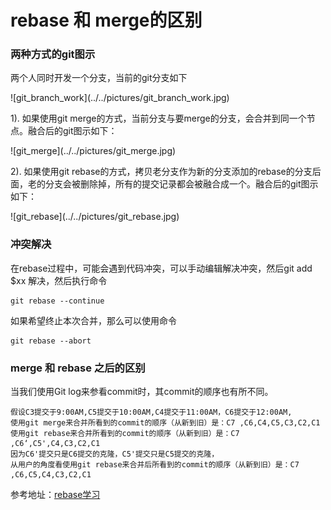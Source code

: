 # rebase 和 merge的区别

### 两种方式的git图示
两个人同时开发一个分支，当前的git分支如下
<div align=left>
![git_branch_work](../../pictures/git_branch_work.jpg)

</div>

1). 如果使用git merge的方式，当前分支与要merge的分支，会合并到同一个节点。融合后的git图示如下：
<div align=left>
![git_merge](../../pictures/git_merge.jpg)

</div>

2). 如果使用git rebase的方式，拷贝老分支作为新的分支添加的rebase的分支后面，老的分支会被删除掉，所有的提交记录都会被融合成一个。融合后的git图示如下：
<div align=left>
![git_rebase](../../pictures/git_rebase.jpg)
</div>


### 冲突解决
在rebase过程中，可能会遇到代码冲突，可以手动编辑解决冲突，然后git add \$xx 解决，然后执行命令
```
git rebase --continue
```
如果希望终止本次合并，那么可以使用命令
```
git rebase --abort
```

### merge 和 rebase 之后的区别
当我们使用Git log来参看commit时，其commit的顺序也有所不同。
```
假设C3提交于9:00AM,C5提交于10:00AM,C4提交于11:00AM，C6提交于12:00AM,
使用git merge来合并所看到的commit的顺序（从新到旧）是：C7 ,C6,C4,C5,C3,C2,C1
使用git rebase来合并所看到的commit的顺序（从新到旧）是：C7 ,C6‘,C5',C4,C3,C2,C1
因为C6'提交只是C6提交的克隆，C5'提交只是C5提交的克隆，
从用户的角度看使用git rebase来合并后所看到的commit的顺序（从新到旧）是：C7 ,C6,C5,C4,C3,C2,C1
```

参考地址：[rebase学习](http://gitbook.liuhui998.com/4_2.html)
